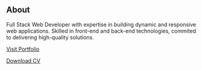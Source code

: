 <h2>About</h2>
<p>Full Stack Web Developer with expertise in building dynamic and responsive web applications. Skilled in front-end and back-end technologies, commited to delivering high-quality solutions.</p>
<a href="http://ronsoberano.rf.gd/">Visit Portfolio</a>

<a href="http://ronsoberano.rf.gd/assets/cv/Ronald-U.-Soberano-Resume.pdf">Download CV</a>
